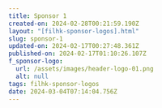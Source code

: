 ```yaml
---
title: Sponsor 1
created-on: 2024-02-28T00:21:59.190Z
layout: "[filhk-sponsor-logos].html"
slug: sponsor-1
updated-on: 2024-02-17T00:27:48.361Z
published-on: 2024-02-17T01:10:26.107Z
f_sponsor-logo:
  url: /assets/images/header-logo-01.png
  alt: null
tags: filhk-sponsor-logos
date: 2024-03-04T07:14:04.756Z
---
```

